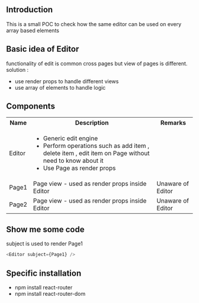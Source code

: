 <h2>Introduction</h2>
This is a small POC to check how the same editor can be used on every array based elements

<h2>Basic idea of Editor</h2>
functionality of edit is common cross pages but view of pages is different. solution :
<ul> 
<li>use render props to handle different views</li>
<li>use array of elements to handle logic</li>
</ul>

<h2>Components</h2>
<table>
  <tr>
    <th>Name</th>
    <th>Description</th> 
    <th>Remarks</th>
  </tr>
  <tr>
    <td>Editor</td>
    <td>
<ul>
<li>Generic edit engine</li>
<li>Perform operations such as add item , delete item , edit item on Page without need to know about it</li>
<li>Use Page as render props</li>
</ul>
</td>
    <td></td>
  </tr>
<tr>
    <td>Page1</td>
    <td>Page view - used as render props inside Editor</td>
    <td>Unaware of Editor</td>
  </tr>
<tr>
    <td>Page2</td>
    <td>Page view - used as render props inside Editor</td>
    <td>Unaware of Editor</td>
  </tr>
</table>


<h2>Show me some code</h2>

subject is used to render Page1 


```javascript
<Editor subject={Page1} />
```


<h2>Specific installation</h2>
<ul>
<li>npm install react-router</li>
<li>npm install react-router-dom</li>
</ul>